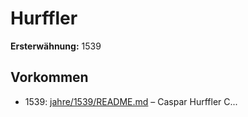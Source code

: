 # Hurffler

**Ersterwähnung:** 1539

## Vorkommen
- 1539: [jahre/1539/README.md](../jahre/1539/README.md) – Caspar Hurffler C...
